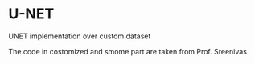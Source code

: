 # U-NET
UNET implementation over custom dataset

The code in costomized and smome part are taken from Prof. Sreenivas
